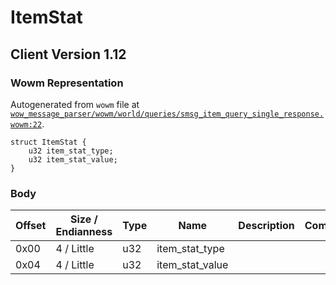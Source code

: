 # ItemStat

## Client Version 1.12

### Wowm Representation

Autogenerated from `wowm` file at [`wow_message_parser/wowm/world/queries/smsg_item_query_single_response.wowm:22`](https://github.com/gtker/wow_messages/tree/main/wow_message_parser/wowm/world/queries/smsg_item_query_single_response.wowm#L22).
```rust,ignore
struct ItemStat {
    u32 item_stat_type;
    u32 item_stat_value;
}
```
### Body

| Offset | Size / Endianness | Type | Name | Description | Comment |
| ------ | ----------------- | ---- | ---- | ----------- | ------- |
| 0x00 | 4 / Little | u32 | item_stat_type |  |  |
| 0x04 | 4 / Little | u32 | item_stat_value |  |  |

